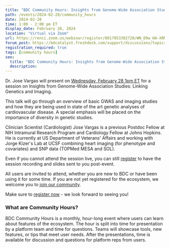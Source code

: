 ```yaml
---
title: "BDC Community Hours: Insights from Genome-Wide Association Studies: Linking Genetics and Imaging"
path: /events/2024-02-28/community_hours
date: 2024-02-28
time: 1:00 - 2:00 pm ET
display_date: February 28, 2024
location: "Virtual via Zoom"
url: https://renci.zoom.us/webinar/register/8017053302720/WN_D9w_HA-XRM-zMCMIuCSVPQ
forum_post: https://bdcatalyst.freshdesk.com/support/discussions/topics/60000407673
registration_required: true
tags: [community hours]
seo:
  title: "BDC Community Hours: Insights from Genome-Wide Association Studies: Linking Genetics and Imaging"
  description:
---
```

Dr. Jose Vargas will present on [Wednesday, February 28 1pm ET](https://renci.zoom.us/webinar/register/8017053302720/WN_D9w_HA-XRM-zMCMIuCSVPQ) for a session on Insights from Genome-Wide Association Studies: Linking Genetics and Imaging.

This talk will go through an overview of basic GWAS and imaging studies and how they are being used in state of the art genetic analyses of cardiovascular disease. A special emphasis will be placed on the importance of diversity in genetic studies.

Clinician Scientist (Cardiologist) Jose Vargas is a previous Postdoc Fellow at NIH Intramural Research Program and Cardiology Fellow at Johns Hopkins. He is currently at US Department of Veterans' Affairs and working with Jorge Kizer's Lab at UCSF combining heart imaging (for phenotype and covariates) and SNP data (TOPMed MESA and SOL).

Even if you cannot attend the session live, you can still [register](https://renci.zoom.us/webinar/register/8017053302720/WN_D9w_HA-XRM-zMCMIuCSVPQ) to have the session recording and slides sent to you post-event.

All users are invited to attend, whether you are new to BDC or have been using it for some time. If you are not yet registered for the ecosystem, we welcome you to [join our community](https://biodatacatalyst.nhlbi.nih.gov/contact/ecosystem/).

Make sure to [register now](https://renci.zoom.us/webinar/register/8017053302720/WN_D9w_HA-XRM-zMCMIuCSVPQ) - we look forward to seeing you!

### What are Community Hours?

BDC Community Hours is a monthly, hour-long event where users can learn about features of the ecosystem. The hour is split into time for presentation by a platform team and time for questions. Teams will showcase tools, new features, or tips that meet user needs. After the presentations, time is available for discussion and questions for platform reps from users.